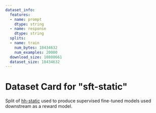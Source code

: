```yaml
---
dataset_info:
  features:
  - name: prompt
    dtype: string
  - name: response
    dtype: string
  splits:
  - name: train
    num_bytes: 18434632
    num_examples: 20000
  download_size: 10808661
  dataset_size: 18434632
---
```

# Dataset Card for "sft-static"

Split of [hh-static](https://huggingface.co/datasets/Dahoas/static-hh) used to produce supervised fine-tuned models used downstream as a reward model.